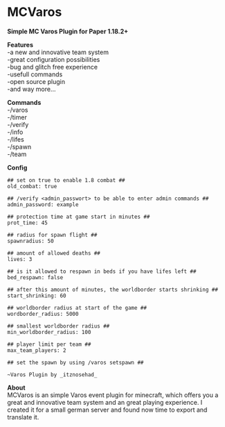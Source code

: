 # MCVaros
**Simple MC Varos Plugin for Paper 1.18.2+**

**__Features__**\
 -a new and innovative team system\
 -great configuration possibilities\
 -bug and glitch free experience\
 -usefull commands\
 -open source plugin\
 -and way more...
 
 **__Commands__**\
 -/varos\
 -/timer\
 -/verify\
 -/info\
 -/lifes\
 -/spawn\
 -/team
 
**__Config__**
```
## set on true to enable 1.8 combat ##
old_combat: true

## /verify <admin_passwort> to be able to enter admin commands ##
admin_password: example

## protection time at game start in minutes ##
prot_time: 45

## radius for spawn flight ##
spawnradius: 50

## amount of allowed deaths ##
lives: 3

## is it allowed to respawn in beds if you have lifes left ##
bed_respawn: false

## after this amount of minutes, the worldborder starts shrinking ##
start_shrinking: 60

## worldborder radius at start of the game ##
wordborder_radius: 5000

## smallest worldborder radius ##
min_worldborder_radius: 100

## player limit per team ##
max_team_players: 2

## set the spawn by using /varos setspawn ##

~Varos Plugin by _itznosehad_
```


**__About__**\
MCVaros is an simple Varos event plugin for minecraft,
which offers you a great and innovative team system
and an great playing experience.
I created it for a small german server and found 
now time to export and translate it.
